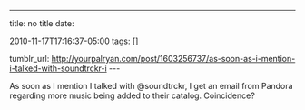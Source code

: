 ---
title: no title
date:

 2010-11-17T17:16:37-05:00 
tags:  []

tumblr_url:
http://yourpalryan.com/post/1603256737/as-soon-as-i-mention-i-talked-with-soundtrckr-i
\-\--

As soon as I mention I talked with \@soundtrckr, I get an email from
Pandora regarding more music being added to their catalog. Coincidence?
